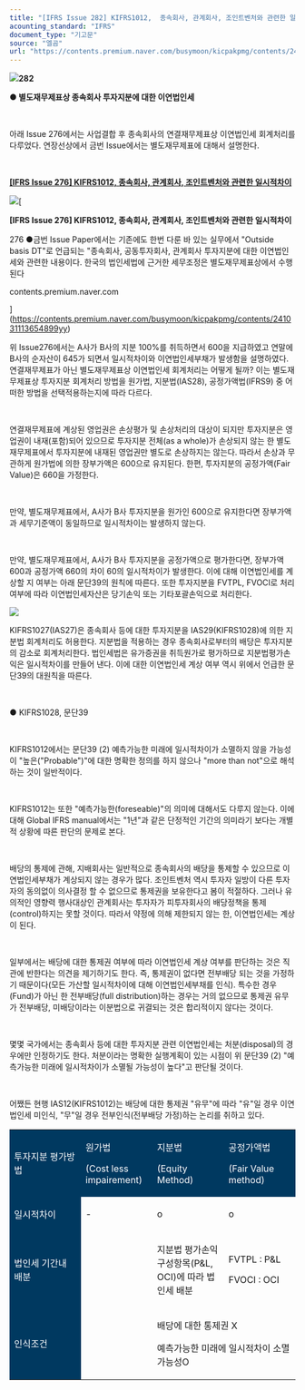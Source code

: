```yaml
---
title: "[IFRS Issue 282] KIFRS1012,  종속회사, 관계회사, 조인트벤처와 관련한 일시적차이②"
acounting_standard: "IFRS"
document_type: "기고문"
source: "엘곰"
url: "https://contents.premium.naver.com/busymoon/kicpakpmg/contents/241031142641737el"
---
```

![](https://n2.news.naver.com/l.gif?type=content)**282**

**● 별도재무제표상 종속회사 투자지분에 대한 이연법인세**

**​**

아래 Issue 276에서는 사업결합 후 종속회사의 연결재무제표상 이연법인세 회계처리를 다루었다. 연장선상에서 금번 Issue에서는 별도재무제표에 대해서 설명한다.

**​**

[**\[IFRS Issue 276\] KIFRS1012, 종속회사, 관계회사, 조인트벤처와 관련한 일시적차이**](https://contents.premium.naver.com/busymoon/kicpakpmg/contents/241031113654899yy)

[![](https://dthumb-phinf.pstatic.net/?src=%22https%3A%2F%2Fscs-phinf.pstatic.net%2FMjAyNDEwMzFfMTQ0%2FMDAxNzMwMzM2ODAyNjA3.hWd0DYbWWmlKZRYjh3dYEZ_uLsVcgWel5ayBQNmYaZcg.wSRELO3jgVC9yoOysF0USeA3qYm6iFGxpdhK5efpRZsg.JPEG%2F20241026_140120.jpg%3Ftype%3Dw800%22&type=ff500_300)](https://contents.premium.naver.com/busymoon/kicpakpmg/contents/241031113654899yy)[

**\[IFRS Issue 276\] KIFRS1012, 종속회사, 관계회사, 조인트벤처와 관련한 일시적차이**

276 ●금번 Issue Paper에서는 기존에도 한번 다룬 바 있는 실무에서 "Outside basis DT"로 언급되는 "종속회사, 공동투자회사, 관계회사 투자지분에 대한 이연법인세와 관련한 내용이다. 한국의 법인세법에 근거한 세무조정은 별도재무제표상에서 수행된다

contents.premium.naver.com

](https://contents.premium.naver.com/busymoon/kicpakpmg/contents/241031113654899yy)

위 Issue276에서는 A사가 B사의 지분 100%를 취득하면서 600을 지급하였고 연말에 B사의 순자산이 645가 되면서 일시적차이와 이연법인세부채가 발생함을 설명하였다. 연결재무제표가 아닌 별도재무제표상 이연법인세 회계처리는 어떻게 될까? 이는 별도재무제표상 투자지분 회계처리 방법을 원가법, 지분법(IAS28), 공정가액법(IFRS9) 중 어떠한 방법을 선택적용하는지에 따라 다르다.

​

연결재무제표에 계상된 영업권은 손상평가 및 손상처리의 대상이 되지만 투자지분은 영업권이 내재(포함)되어 있으므로 투자지분 전체(as a whole)가 손상되지 않는 한 별도재무제표에서 투자지분에 내재된 영업권만 별도로 손상하지는 않는다. 따라서 손상과 무관하게 원가법에 의한 장부가액은 600으로 유지된다. 한편, 투자지분의 공정가액(Fair Value)은 660을 가정한다.

​

만약, 별도재무제표에서, A사가 B사 투자지분을 원가인 600으로 유지한다면 장부가액과 세무기준액이 동일하므로 일시적차이는 발생하지 않는다.

​

만약, 별도재무제표에서, A사가 B사 투자지분을 공정가액으로 평가한다면, 장부가액 600과 공정가액 660의 차이 60의 일시적차이가 발생한다. 이에 대해 이연법인세를 계상할 지 여부는 아래 문단39의 원칙에 따른다. 또한 투자지분을 FVTPL, FVOCI로 처리여부에 따라 이연법인세자산은 당기손익 또는 기타포괄손익으로 처리한다.

![](https://scs-phinf.pstatic.net/MjAyNDEwMzFfMTEz/MDAxNzMwMzQ5NTkxMzQy.9c58PQWLMcEADGxbKyliLOg8la0xmUSq--aGbpA6pxog.C2tNw2mzlE0xL8brUN0JuaQRhWHW66L9Y3-64noiraIg.PNG/image.png?type=w800)

KIFRS1027(IAS27)은 종속회사 등에 대한 투자지분을 IAS29(KIFRS1028)에 의한 지분법 회계처리도 허용한다. 지분법을 적용하는 경우 종속회사로부터의 배당은 투자지분의 감소로 회계처리한다. 법인세법은 유가증권을 취득원가로 평가하므로 지분법평가손익은 일시적차이를 만들어 낸다. 이에 대한 이연법인세 계상 여부 역시 위에서 언급한 문단39의 대원칙을 따른다.

​

● KIFRS1028, 문단39

​

KIFRS1012에서는 문단39 (2) 예측가능한 미래에 일시적차이가 소멸하지 않을 가능성이 "높은("Probable")"에 대한 명확한 정의를 하지 않으나 "more than not"으로 해석하는 것이 일반적이다.

​

KIFRS1012는 또한 "예측가능한(foreseable)"의 의미에 대해서도 다루지 않는다. 이에 대해 Global IFRS manual에서는 "1년"과 같은 단정적인 기간의 의미라기 보다는 개별적 상황에 따른 판단의 문제로 본다.

​

배당의 통제에 관해, 지배회사는 일반적으로 종속회사의 배당을 통제할 수 있으므로 이연법인세부채가 계상되지 않는 경우가 많다. 조인트벤처 역시 투자자 일방이 다른 투자자의 동의없이 의사결정 할 수 없으므로 통제권을 보유한다고 봄이 적절하다. 그러나 유의적인 영향력 행사대상인 관계회사는 투자자가 피투자회사의 배당정책을 통제(control)하지는 못할 것이다. 따라서 약정에 의해 제한되지 않는 한, 이연법인세는 계상이 된다.

​

일부에서는 배당에 대한 통제권 여부에 따라 이연법인세 계상 여부를 판단하는 것은 직관에 반한다는 의견을 제기하기도 한다. 즉, 통제권이 없다면 전부배당 되는 것을 가정하기 때문이다(모든 가산할 일시적차이에 대해 이연법인세부채를 인식). 특수한 경우(Fund)가 아닌 한 전부배당(full distribution)하는 경우는 거의 없으므로 통제권 유무가 전부배당, 미배당이라는 이분법으로 귀결되는 것은 합리적이지 않다는 것이다.

​

몇몇 국가에서는 종속회사 등에 대한 투자지분 관련 이연법인세는 처분(disposal)의 경우에만 인정하기도 한다. 처분이라는 명확한 실행계획이 있는 시점이 위 문단39 (2) "예측가능한 미래에 일시적차이가 소멸될 가능성이 높다"고 판단될 것이다.

​

어쨌든 현행 IAS12(KIFRS1012)는 배당에 대한 통제권 "유무"에 따라 "유"일 경우 이연법인세 미인식, "무"일 경우 전부인식(전부배당 가정)하는 논리를 취하고 있다.

<table style=""><tbody><tr><td colspan="1" rowspan="1" style="width: 25.0%; height: 43.0px;  background-color: #003960;"><div><p style=""><span style="color:#ffffff;">투자지분 평가방법</span></p></div></td><td colspan="1" rowspan="1" style="width: 25.0%; height: 43.0px;  background-color: #003960;"><div><p style=""><span style="color:#ffffff;">원가법</span></p></div><div><p style=""><span style="color:#ffffff;">(Cost less impairement)</span></p></div></td><td colspan="1" rowspan="1" style="width: 25.0%; height: 43.0px;  background-color: #003960;"><div><p style=""><span style="color:#ffffff;">지분법</span></p></div><div><p style=""><span style="color:#ffffff;">(Equity Method)</span></p></div></td><td colspan="1" rowspan="1" style="width: 25.0%; height: 43.0px;  background-color: #003960;"><div><p style=""><span style="color:#ffffff;">공정가액법</span></p></div><div><p style=""><span style="color:#ffffff;">(Fair Value method)</span></p></div></td></tr><tr><td colspan="1" rowspan="1" style="width: 25.0%; height: 43.0px;  background-color: #003960;"><div><p style=""><span style="color:#ffffff;">일시적차이</span></p></div></td><td colspan="1" rowspan="1" style="width: 25.0%; height: 43.0px;  "><div><p style=""><span style="">-</span></p></div></td><td colspan="1" rowspan="1" style="width: 25.0%; height: 43.0px;  "><div><p style=""><span style="">o</span></p></div></td><td colspan="1" rowspan="1" style="width: 25.0%; height: 43.0px;  "><div><p style=""><span style="">o</span></p></div></td></tr><tr><td colspan="1" rowspan="1" style="width: 25.0%; height: 21.5px;  background-color: #003960;"><div><p style=""><span style="color:#ffffff;">법인세 기간내 배분</span></p></div></td><td colspan="1" rowspan="1" style="width: 25.0%; height: 21.5px;  "><div><p style=""><span style="">​</span></p></div></td><td colspan="1" rowspan="1" style="width: 25.0%; height: 21.5px;  "><div><p style=""><span style="">지분법 평가손익 구성항목(P&amp;L, OCI)에 따라 법인세 배분</span></p></div></td><td colspan="1" rowspan="1" style="width: 25.0%; height: 21.5px;  "><div><p style=""><span style="">FVTPL : P&amp;L</span></p></div><div><p style=""><span style="">FVOCI : OCI</span></p></div></td></tr><tr><td colspan="1" rowspan="1" style="width: 25.0%; height: 21.5px;  background-color: #003960;"><div><p style=""><span style="color:#ffffff;">인식조건</span></p></div></td><td colspan="1" rowspan="1" style="width: 25.0%; height: 21.5px;  "><div><p style=""><span style="">​</span></p></div></td><td colspan="2" rowspan="1" style="width: 50.0%; height: 21.5px;  "><div><p style=""><span style="">배당에 대한 통제권 X</span></p></div><div><p style=""><span style="">예측가능한 미래에 일시적차이 소멸 가능성O</span></p></div></td></tr></tbody></table>